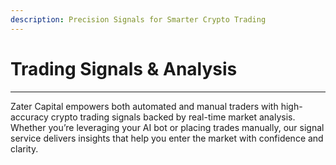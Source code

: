 ```yaml
---
description: Precision Signals for Smarter Crypto Trading
---
```


# Trading Signals & Analysis

***

Zater Capital empowers both automated and manual traders with high-accuracy crypto trading signals backed by real-time market analysis. Whether you’re leveraging your AI bot or placing trades manually, our signal service delivers insights that help you enter the market with confidence and clarity.
